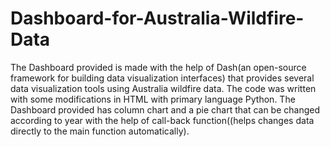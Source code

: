 # Dashboard-for-Australia-Wildfire-Data
The Dashboard provided is made with the help of Dash(an open-source framework for building data visualization interfaces) that provides several data visualization tools using Australia wildfire data. The code was written with some modifications in HTML with primary language Python. The Dashboard provided has column chart and a pie chart that can be changed according to year with the help of call-back function((helps changes data directly to the main function automatically).
